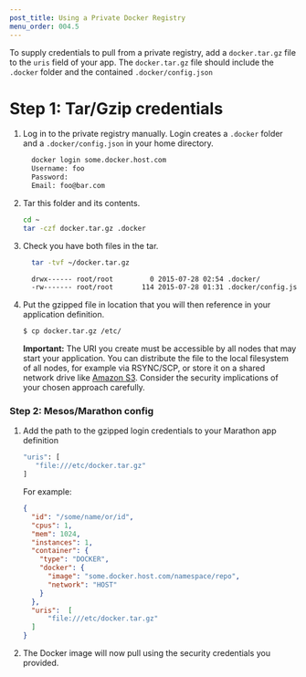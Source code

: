 ```yaml
---
post_title: Using a Private Docker Registry 
menu_order: 004.5
---
```


To supply credentials to pull from a private registry, add a `docker.tar.gz` file to
the `uris` field of your app. The `docker.tar.gz` file should include the `.docker` folder and the contained
`.docker/config.json`

# Step 1: Tar/Gzip credentials

1. Log in to the private registry manually. Login creates a `.docker` folder and a `.docker/config.json` in your home directory.

    ```bash
      docker login some.docker.host.com
      Username: foo
      Password:
      Email: foo@bar.com
    ```

1. Tar this folder and its contents.

    ```bash
    cd ~
    tar -czf docker.tar.gz .docker
    ```
1. Check you have both files in the tar.

    ```bash
      tar -tvf ~/docker.tar.gz

      drwx------ root/root         0 2015-07-28 02:54 .docker/
      -rw------- root/root       114 2015-07-28 01:31 .docker/config.json
    ```

1. Put the gzipped file in location that you will then reference in your application definition.

    ```bash
    $ cp docker.tar.gz /etc/
    ```

    **Important:** The URI you create must be accessible by all nodes that may start your application. You can distribute the
file to the local filesystem of all nodes, for example via RSYNC/SCP, or store it on a shared network drive like [Amazon
S3](http://aws.amazon.com/s3/). Consider the security implications of your chosen approach carefully.

### Step 2: Mesos/Marathon config

1. Add the path to the gzipped login credentials to your Marathon app definition

    ```bash
    "uris": [
       "file:///etc/docker.tar.gz"
    ]
    ```

    For example:

    ```json
    {  
      "id": "/some/name/or/id",
      "cpus": 1,
      "mem": 1024,
      "instances": 1,
      "container": {
        "type": "DOCKER",
        "docker": {
          "image": "some.docker.host.com/namespace/repo",
          "network": "HOST"
        }
      },
      "uris":  [
          "file:///etc/docker.tar.gz"
      ]
    }
    ```

1. The Docker image will now pull using the security credentials you provided.

